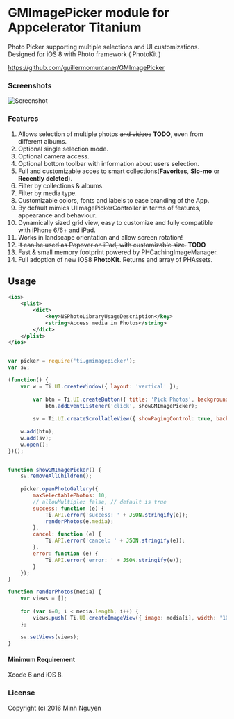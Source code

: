 GMImagePicker module for Appcelerator Titanium
==============================================

Photo Picker supporting multiple selections and UI customizations. Designed for iOS 8 with Photo framework ( PhotoKit )

https://github.com/guillermomuntaner/GMImagePicker
 
### Screenshots

![Screenshot](GMImagePickerDemo.gif "Screenshot")  

### Features
1. Allows selection of multiple photos ~~and videos~~ **TODO**, even from different albums.
2. Optional single selection mode.
3. Optional camera access.
4. Optional bottom toolbar with information about users selection.
5. Full and customizable acces to smart collections(**Favorites**, **Slo-mo** or **Recently deleted**). 
6. Filter by collections & albums.
7. Filter by media type.
8. Customizable colors, fonts and labels to ease branding of the App.
9. By default mimics UIImagePickerController in terms of features, appearance and behaviour.
10. Dynamically sized grid view, easy to customize and fully compatible with iPhone 6/6+ and iPad.
11. Works in landscape orientation and allow screen rotation!
12. ~~It can be used as Popover on iPad, with customizable size.~~ **TODO**
13. Fast & small memory footprint powered by PHCachingImageManager.
14. Full adoption of new iOS8 **PhotoKit**. Returns and array of PHAssets.


## Usage

```xml
<ios>
    <plist>
        <dict>
            <key>NSPhotoLibraryUsageDescription</key>
            <string>Access media in Photos</string>
        </dict>
    </plist>
</ios>
```

```javascript

var picker = require('ti.gmimagepicker');
var sv;

(function() {
	var w = Ti.UI.createWindow({ layout: 'vertical' });
	
		var btn = Ti.UI.createButton({ title: 'Pick Photos', backgroundColor: 'blue', tintColor: 'white', width: 120, top: 60 });
			btn.addEventListener('click', showGMImagePicker);
		
		sv = Ti.UI.createScrollableView({ showPagingControl: true, backgroundColor: 'grey' });
		
	w.add(btn);
	w.add(sv);
	w.open();	
})();


function showGMImagePicker() {
	sv.removeAllChildren();
	
	picker.openPhotoGallery({
		maxSelectablePhotos: 10,
		// allowMultiple: false, // default is true
	    success: function (e) {
	        Ti.API.error('success: ' + JSON.stringify(e));
	        renderPhotos(e.media);
	    },
	    cancel: function (e) {
	    	Ti.API.error('cancel: ' + JSON.stringify(e));
	    },
	    error: function (e) {
	        Ti.API.error('error: ' + JSON.stringify(e));
	    }
	});
}

function renderPhotos(media) {
	var views = [];
    
    for (var i=0; i < media.length; i++) {
    	views.push( Ti.UI.createImageView({ image: media[i], width: '100%', height: Ti.UI.SIZE }) );
	};
	
	sv.setViews(views);
}

```

#### Minimum Requirement
Xcode 6 and iOS 8.


### License

Copyright (c) 2016 Minh Nguyen

